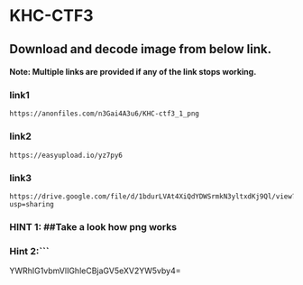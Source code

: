 # KHC-CTF3

## Download and decode image from below link.
#### Note: Multiple links are provided if any of the link stops working.

### link1
```
https://anonfiles.com/n3Gai4A3u6/KHC-ctf3_1_png
```
### link2
```
https://easyupload.io/yz7py6
```
### link3
```
https://drive.google.com/file/d/1bdurLVAt4XiQdYDWSrmkN3yltxdKj9Ql/view?usp=sharing
```
### HINT 1: ##Take a look how png works 
### Hint 2:```
YWRhIG1vbmVlIGhleCBjaGV5eXV2YW5vby4=
```
